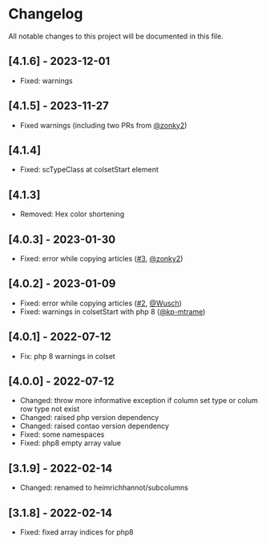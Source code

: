 # Changelog

All notable changes to this project will be documented in this file.

## [4.1.6] - 2023-12-01
- Fixed: warnings

## [4.1.5] - 2023-11-27
- Fixed warnings (including two PRs from [@zonky2])

## [4.1.4]
- Fixed: scTypeClass at colsetStart element

## [4.1.3]
- Removed: Hex color shortening

## [4.0.3] - 2023-01-30
- Fixed: error while copying articles ([#3], [@zonky2])

## [4.0.2] - 2023-01-09
- Fixed: error while copying articles ([#2], [@Wusch])
- Fixed: warnings in colsetStart with php 8 ([@kp-mtrame])

## [4.0.1] - 2022-07-12
- Fix: php 8 warnings in colset

## [4.0.0] - 2022-07-12
- Changed: throw more informative exception if column set type or colum row type not exist
- Changed: raised php version dependency
- Changed: raised contao version dependency
- Fixed: some namespaces
- Fixed: php8 empty array value

## [3.1.9] - 2022-02-14
- Changed: renamed to heimrichhannot/subcolumns

## [3.1.8] - 2022-02-14
- Fixed: fixed array indices for php8


[@Wusch]: https://github.com/Wusch
[@kp-mtrame]: https://github.com/kp-mtrame
[@zonky2]: https://github.com/zonky2
[#14]: https://github.com/heimrichhannot/contao-subcolumns/pull/14
[#13]: https://github.com/heimrichhannot/contao-subcolumns/pull/13
[#3]: https://github.com/heimrichhannot/contao-subcolumns/pull/3
[#2]: https://github.com/heimrichhannot/contao-subcolumns/pull/2
